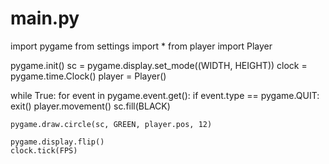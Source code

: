 # main.py
import pygame
from settings import *
from player import Player

pygame.init()
sc = pygame.display.set_mode((WIDTH, HEIGHT))
clock = pygame.time.Clock()
player = Player()

while True:
    for event in pygame.event.get():
        if event.type == pygame.QUIT:
            exit()
    player.movement()
    sc.fill(BLACK)

    pygame.draw.circle(sc, GREEN, player.pos, 12)

    pygame.display.flip()
    clock.tick(FPS)
